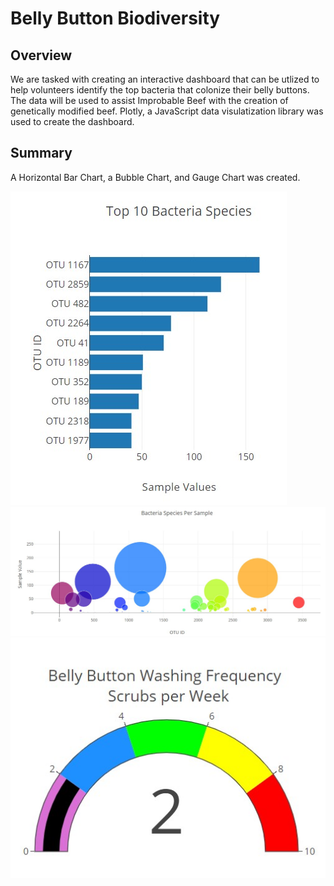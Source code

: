 # Belly Button Biodiversity

## Overview
 We are tasked with creating an interactive dashboard that can be utlized to help volunteers identify the top bacteria that colonize their  belly buttons. The data will be used to assist Improbable Beef with the creation of genetically modified beef. Plotly, a JavaScript data visulatization library was used to create the dashboard.
 
 ## Summary
 A Horizontal Bar Chart, a Bubble Chart, and Gauge Chart was created. 
 
 ![](static/images//bar_chart.jpg)
 ![](static/images//bubble_chart.jpg)
 ![](static/images//guage_chart.jpg)

